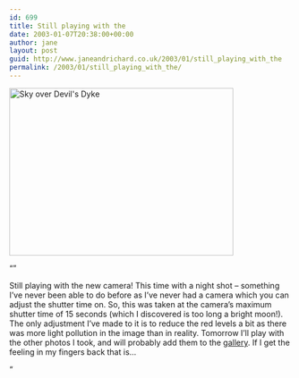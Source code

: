 ```yaml
---
id: 699
title: Still playing with the
date: 2003-01-07T20:38:00+00:00
author: jane
layout: post
guid: http://www.janeandrichard.co.uk/2003/01/still_playing_with_the
permalink: /2003/01/still_playing_with_the/
---
```

[<img src="http://v1.janeandrichard.co.uk/blog/img/crw_4181_rj_redcurveadjust_small.jpg" alt="Sky over Devil's Dyke" width="400" height="300" />](http://farm3.static.flickr.com/2434/3980751818_39a3b71dda_o.jpg)

&#8220;&#8221;

Still playing with the new camera! This time with a night shot &#8211; something I&#8217;ve never been able to do before as I&#8217;ve never had a camera which you can adjust the shutter time on. So, this was taken at the camera&#8217;s maximum shutter time of 15 seconds (which I discovered is too long a bright moon!). The only adjustment I&#8217;ve made to it is to reduce the red levels a bit as there was more light pollution in the image than in reality. Tomorrow I&#8217;ll play with the other photos I took, and will probably add them to the [gallery](http://v1.janeandrichard.co.uk/photos). If I get the feeling in my fingers back that is&#8230;

&#8220;